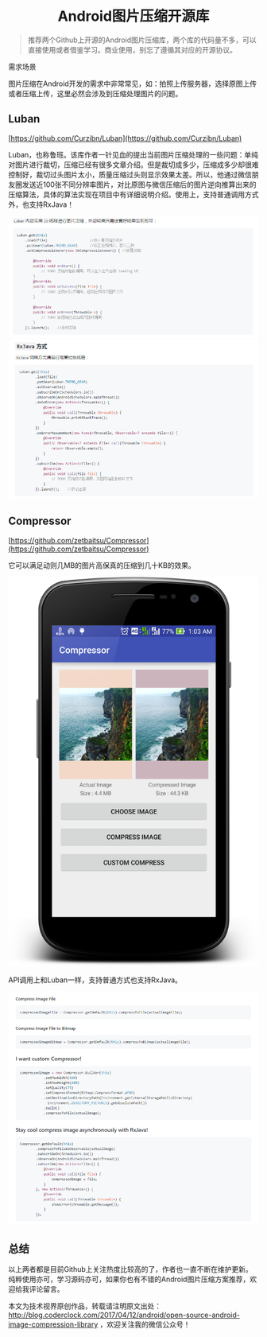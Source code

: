 <h1 align="center">Android图片压缩开源库</h1>

>推荐两个Github上开源的Android图片压缩库，两个库的代码量不多，可以直接使用或者借鉴学习。商业使用，别忘了遵循其对应的开源协议。

需求场景

图片压缩在Android开发的需求中非常常见，如：拍照上传服务器，选择原图上传或者压缩上传，这里必然会涉及到压缩处理图片的问题。

## Luban

[https://github.com/Curzibn/Luban](https://github.com/Curzibn/Luban)

Luban，也称鲁班。该库作者一针见血的提出当前图片压缩处理的一些问题：单纯对图片进行裁切，压缩已经有很多文章介绍。但是裁切成多少，压缩成多少却很难控制好，裁切过头图片太小，质量压缩过头则显示效果太差。所以，他通过微信朋友圈发送近100张不同分辨率图片，对比原图与微信压缩后的图片逆向推算出来的压缩算法，具体的算法实现在项目中有详细说明介绍。使用上，支持普通调用方式外，也支持RxJava！

![](../images/bitmapzip/bitmapzip1.png)
![](../images/bitmapzip/bitmapzip2.png)


## Compressor

[https://github.com/zetbaitsu/Compressor](https://github.com/zetbaitsu/Compressor)

它可以满足动则几MB的图片高保真的压缩到几十KB的效果。

![](../images/bitmapzip/bitmapzip3.png)


API调用上和Luban一样，支持普通方式也支持RxJava。

![](../images/bitmapzip/bitmapzip4.png)


## 总结

以上两者都是目前Github上关注热度比较高的了，作者也一直不断在维护更新。纯粹使用亦可，学习源码亦可，如果你也有不错的Android图片压缩方案推荐，欢迎给我评论留言。

本文为技术视界原创作品，转载请注明原文出处：http://blog.coderclock.com/2017/04/12/android/open-source-android-image-compression-library ，欢迎关注我的微信公众号！